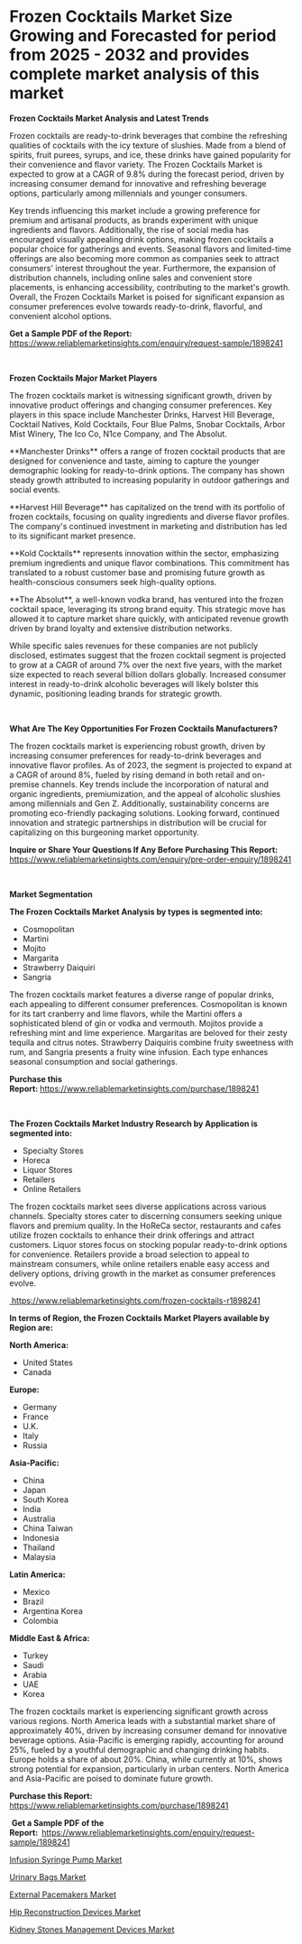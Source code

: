 <p><h1>Frozen Cocktails Market Size Growing and Forecasted for period from 2025 - 2032 and provides complete market analysis of this market</h1></p><p><strong>Frozen Cocktails Market Analysis and Latest Trends</strong></p>
<p><p>Frozen cocktails are ready-to-drink beverages that combine the refreshing qualities of cocktails with the icy texture of slushies. Made from a blend of spirits, fruit purees, syrups, and ice, these drinks have gained popularity for their convenience and flavor variety. The Frozen Cocktails Market is expected to grow at a CAGR of 9.8% during the forecast period, driven by increasing consumer demand for innovative and refreshing beverage options, particularly among millennials and younger consumers.</p><p>Key trends influencing this market include a growing preference for premium and artisanal products, as brands experiment with unique ingredients and flavors. Additionally, the rise of social media has encouraged visually appealing drink options, making frozen cocktails a popular choice for gatherings and events. Seasonal flavors and limited-time offerings are also becoming more common as companies seek to attract consumers' interest throughout the year. Furthermore, the expansion of distribution channels, including online sales and convenient store placements, is enhancing accessibility, contributing to the market's growth. Overall, the Frozen Cocktails Market is poised for significant expansion as consumer preferences evolve towards ready-to-drink, flavorful, and convenient alcohol options.</p></p>
<p><strong>Get a Sample PDF of the Report:&nbsp;</strong> <a href="https://www.reliablemarketinsights.com/enquiry/request-sample/1898241?utm_campaign=3209&utm_medium=2&utm_source=Github&utm_content=ia&utm_term=07042025&utm_id=frozen-cocktails">https://www.reliablemarketinsights.com/enquiry/request-sample/1898241</a></p>
<p>&nbsp;</p>
<p><strong>Frozen Cocktails Major Market Players</strong></p>
<p><p>The frozen cocktails market is witnessing significant growth, driven by innovative product offerings and changing consumer preferences. Key players in this space include Manchester Drinks, Harvest Hill Beverage, Cocktail Natives, Kold Cocktails, Four Blue Palms, Snobar Cocktails, Arbor Mist Winery, The Ico Co, N1ce Company, and The Absolut.</p><p>**Manchester Drinks** offers a range of frozen cocktail products that are designed for convenience and taste, aiming to capture the younger demographic looking for ready-to-drink options. The company has shown steady growth attributed to increasing popularity in outdoor gatherings and social events.</p><p>**Harvest Hill Beverage** has capitalized on the trend with its portfolio of frozen cocktails, focusing on quality ingredients and diverse flavor profiles. The company's continued investment in marketing and distribution has led to its significant market presence.</p><p>**Kold Cocktails** represents innovation within the sector, emphasizing premium ingredients and unique flavor combinations. This commitment has translated to a robust customer base and promising future growth as health-conscious consumers seek high-quality options.</p><p>**The Absolut**, a well-known vodka brand, has ventured into the frozen cocktail space, leveraging its strong brand equity. This strategic move has allowed it to capture market share quickly, with anticipated revenue growth driven by brand loyalty and extensive distribution networks.</p><p>While specific sales revenues for these companies are not publicly disclosed, estimates suggest that the frozen cocktail segment is projected to grow at a CAGR of around 7% over the next five years, with the market size expected to reach several billion dollars globally. Increased consumer interest in ready-to-drink alcoholic beverages will likely bolster this dynamic, positioning leading brands for strategic growth.</p></p>
<p>&nbsp;</p>
<p><strong>What Are The Key Opportunities For Frozen Cocktails Manufacturers?</strong></p>
<p><p>The frozen cocktails market is experiencing robust growth, driven by increasing consumer preferences for ready-to-drink beverages and innovative flavor profiles. As of 2023, the segment is projected to expand at a CAGR of around 8%, fueled by rising demand in both retail and on-premise channels. Key trends include the incorporation of natural and organic ingredients, premiumization, and the appeal of alcoholic slushies among millennials and Gen Z. Additionally, sustainability concerns are promoting eco-friendly packaging solutions. Looking forward, continued innovation and strategic partnerships in distribution will be crucial for capitalizing on this burgeoning market opportunity.</p></p>
<p><strong>Inquire or Share Your Questions If Any Before Purchasing This Report:</strong> <a href="https://www.reliablemarketinsights.com/enquiry/pre-order-enquiry/1898241?utm_campaign=3209&utm_medium=2&utm_source=Github&utm_content=ia&utm_term=07042025&utm_id=frozen-cocktails">https://www.reliablemarketinsights.com/enquiry/pre-order-enquiry/1898241</a></p>
<p>&nbsp;</p>
<p><strong>Market Segmentation</strong></p>
<p><strong>The Frozen Cocktails Market Analysis by types is segmented into:</strong></p>
<p><ul><li>Cosmopolitan</li><li>Martini</li><li>Mojito</li><li>Margarita</li><li>Strawberry Daiquiri</li><li>Sangria</li></ul></p>
<p><p>The frozen cocktails market features a diverse range of popular drinks, each appealing to different consumer preferences. Cosmopolitan is known for its tart cranberry and lime flavors, while the Martini offers a sophisticated blend of gin or vodka and vermouth. Mojitos provide a refreshing mint and lime experience. Margaritas are beloved for their zesty tequila and citrus notes. Strawberry Daiquiris combine fruity sweetness with rum, and Sangria presents a fruity wine infusion. Each type enhances seasonal consumption and social gatherings.</p></p>
<p><strong>Purchase this Report:&nbsp;</strong><a href="https://www.reliablemarketinsights.com/purchase/1898241?utm_campaign=3209&utm_medium=2&utm_source=Github&utm_content=ia&utm_term=07042025&utm_id=frozen-cocktails">https://www.reliablemarketinsights.com/purchase/1898241</a></p>
<p>&nbsp;</p>
<p><strong>The Frozen Cocktails Market Industry Research by Application is segmented into:</strong></p>
<p><ul><li>Specialty Stores</li><li>Horeca</li><li>Liquor Stores</li><li>Retailers</li><li>Online Retailers</li></ul></p>
<p><p>The frozen cocktails market sees diverse applications across various channels. Specialty stores cater to discerning consumers seeking unique flavors and premium quality. In the HoReCa sector, restaurants and cafes utilize frozen cocktails to enhance their drink offerings and attract customers. Liquor stores focus on stocking popular ready-to-drink options for convenience. Retailers provide a broad selection to appeal to mainstream consumers, while online retailers enable easy access and delivery options, driving growth in the market as consumer preferences evolve.</p></p>
<p><a href="https://www.reliablemarketinsights.com/frozen-cocktails-r1898241?utm_campaign=3209&utm_medium=2&utm_source=Github&utm_content=ia&utm_term=07042025&utm_id=frozen-cocktails">&nbsp;https://www.reliablemarketinsights.com/frozen-cocktails-r1898241</a></p>
<p><strong>In terms of Region, the Frozen Cocktails Market Players available by Region are:</strong></p>
<p>
    <p> <strong> North America: </strong>
        <ul>
            <li>United States</li>
            <li>Canada</li>
        </ul>
        </p> 
    <p> <strong> Europe: </strong>
        <ul>
            <li>Germany</li>
            <li>France</li>
            <li>U.K.</li>
            <li>Italy</li>
            <li>Russia</li>
        </ul>
        </p> 
    <p> <strong> Asia-Pacific: </strong>
        <ul>
            <li>China</li>
            <li>Japan</li>
            <li>South Korea</li>
            <li>India</li>
            <li>Australia</li>
            <li>China Taiwan</li>
            <li>Indonesia</li>
            <li>Thailand</li>
            <li>Malaysia</li>
        </ul>
        </p> 
    <p> <strong> Latin America: </strong>
        <ul>
            <li>Mexico</li>
            <li>Brazil</li>
            <li>Argentina Korea</li>
            <li>Colombia</li>
        </ul>
        </p> 
    <p> <strong> Middle East & Africa: </strong>
        <ul>
            <li>Turkey</li>
            <li>Saudi</li>
            <li>Arabia</li>
            <li>UAE</li>
            <li>Korea</li>
        </ul>
    </p>
    </p>
<p><p>The frozen cocktails market is experiencing significant growth across various regions. North America leads with a substantial market share of approximately 40%, driven by increasing consumer demand for innovative beverage options. Asia-Pacific is emerging rapidly, accounting for around 25%, fueled by a youthful demographic and changing drinking habits. Europe holds a share of about 20%. China, while currently at 10%, shows strong potential for expansion, particularly in urban centers. North America and Asia-Pacific are poised to dominate future growth.</p></p>
<p><strong>Purchase this Report: </strong><a href="https://www.reliablemarketinsights.com/purchase/1898241?utm_campaign=3209&utm_medium=2&utm_source=Github&utm_content=ia&utm_term=07042025&utm_id=frozen-cocktails">https://www.reliablemarketinsights.com/purchase/1898241</a></p>
<p>&nbsp;<strong>Get a Sample PDF of the Report:&nbsp;&nbsp;</strong><a href="https://www.reliablemarketinsights.com/enquiry/request-sample/1898241?utm_campaign=3209&utm_medium=2&utm_source=Github&utm_content=ia&utm_term=07042025&utm_id=frozen-cocktails">https://www.reliablemarketinsights.com/enquiry/request-sample/1898241</a></p>
<p><strong></strong></p>
<p><p><a href="https://www.linkedin.com/pulse/analyzing-infusion-syringe-pump-market-2025-2032-comprehensive-6fvwe?utm_campaign=3209&utm_medium=2&utm_source=Github&utm_content=ia&utm_term=07042025&utm_id=frozen-cocktails">Infusion Syringe Pump Market</a></p><p><a href="https://www.linkedin.com/pulse/emerging-technologies-reshaping-urinary-bags-market-impact-un6be?utm_campaign=3209&utm_medium=2&utm_source=Github&utm_content=ia&utm_term=07042025&utm_id=frozen-cocktails">Urinary Bags Market</a></p><p><a href="https://www.linkedin.com/pulse/strategic-market-insights-navigating-global-external-pacemakers-gxgge?utm_campaign=3209&utm_medium=2&utm_source=Github&utm_content=ia&utm_term=07042025&utm_id=frozen-cocktails">External Pacemakers Market</a></p><p><a href="https://www.linkedin.com/pulse/strong-growth-anticipated-global-hip-reconstruction-050je?utm_campaign=3209&utm_medium=2&utm_source=Github&utm_content=ia&utm_term=07042025&utm_id=frozen-cocktails">Hip Reconstruction Devices Market</a></p><p><a href="https://www.linkedin.com/pulse/future-kidney-stones-management-devices-market-whats-propelling-lnb9e?utm_campaign=3209&utm_medium=2&utm_source=Github&utm_content=ia&utm_term=07042025&utm_id=frozen-cocktails">Kidney Stones Management Devices Market</a></p></p>